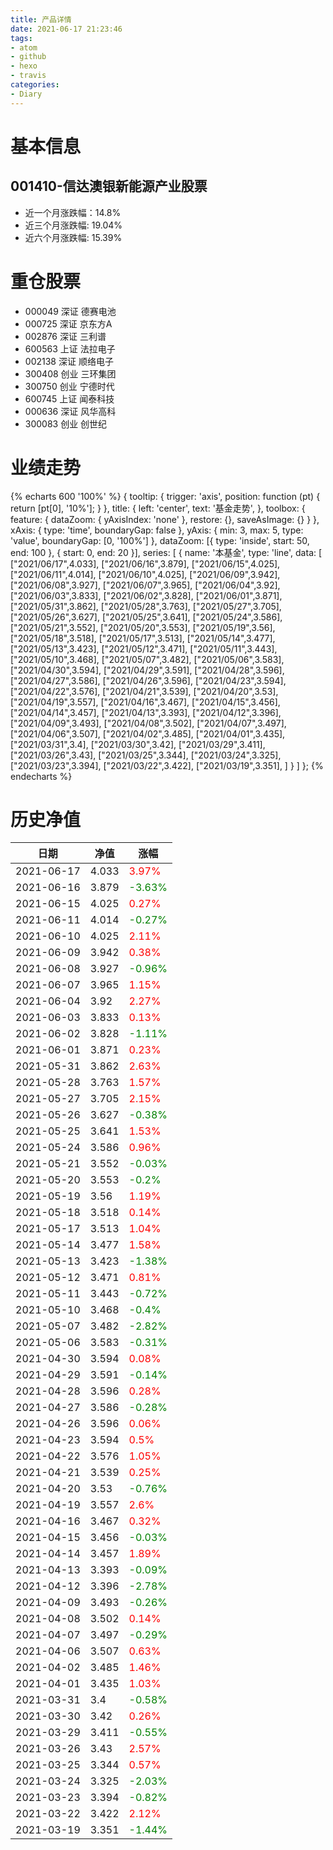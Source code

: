 ```yaml
---
title: 产品详情
date: 2021-06-17 21:23:46
tags:
- atom
- github
- hexo
- travis
categories:
- Diary
---
```


# 基本信息
## 001410-信达澳银新能源产业股票
- 近一个月涨跌幅：14.8%
- 近三个月涨跌幅: 19.04%
- 近六个月涨跌幅: 15.39%

# 重仓股票
- 000049 深证 德赛电池
- 000725 深证 京东方A
- 002876 深证 三利谱
- 600563 上证 法拉电子
- 002138 深证 顺络电子
- 300408 创业 三环集团
- 300750 创业 宁德时代
- 600745 上证 闻泰科技
- 000636 深证 风华高科
- 300083 创业 创世纪
# 业绩走势

{% echarts 600 '100%' %}
{
  tooltip: {
        trigger: 'axis',
        position: function (pt) {
            return [pt[0], '10%'];
        }
    },
    title: {
        left: 'center',
        text: '基金走势',
    },
    toolbox: {
        feature: {
            dataZoom: {
                yAxisIndex: 'none'
            },
            restore: {},
            saveAsImage: {}
        }
    },
    xAxis: {
        type: 'time',
        boundaryGap: false
    },
    yAxis: {
        min: 3,
        max: 5,
        type: 'value',
        boundaryGap: [0, '100%']
    },
    dataZoom: [{
        type: 'inside',
        start: 50,
        end: 100
    }, {
        start: 0,
        end: 20
    }],
    series: [
        {
            name: '本基金',
            type: 'line',
            data: [
["2021/06/17",4.033],
["2021/06/16",3.879],
["2021/06/15",4.025],
["2021/06/11",4.014],
["2021/06/10",4.025],
["2021/06/09",3.942],
["2021/06/08",3.927],
["2021/06/07",3.965],
["2021/06/04",3.92],
["2021/06/03",3.833],
["2021/06/02",3.828],
["2021/06/01",3.871],
["2021/05/31",3.862],
["2021/05/28",3.763],
["2021/05/27",3.705],
["2021/05/26",3.627],
["2021/05/25",3.641],
["2021/05/24",3.586],
["2021/05/21",3.552],
["2021/05/20",3.553],
["2021/05/19",3.56],
["2021/05/18",3.518],
["2021/05/17",3.513],
["2021/05/14",3.477],
["2021/05/13",3.423],
["2021/05/12",3.471],
["2021/05/11",3.443],
["2021/05/10",3.468],
["2021/05/07",3.482],
["2021/05/06",3.583],
["2021/04/30",3.594],
["2021/04/29",3.591],
["2021/04/28",3.596],
["2021/04/27",3.586],
["2021/04/26",3.596],
["2021/04/23",3.594],
["2021/04/22",3.576],
["2021/04/21",3.539],
["2021/04/20",3.53],
["2021/04/19",3.557],
["2021/04/16",3.467],
["2021/04/15",3.456],
["2021/04/14",3.457],
["2021/04/13",3.393],
["2021/04/12",3.396],
["2021/04/09",3.493],
["2021/04/08",3.502],
["2021/04/07",3.497],
["2021/04/06",3.507],
["2021/04/02",3.485],
["2021/04/01",3.435],
["2021/03/31",3.4],
["2021/03/30",3.42],
["2021/03/29",3.411],
["2021/03/26",3.43],
["2021/03/25",3.344],
["2021/03/24",3.325],
["2021/03/23",3.394],
["2021/03/22",3.422],
["2021/03/19",3.351],
]
        }
    ]
};
{% endecharts %}

# 历史净值

| 日期 | 净值 | 涨幅 |
| --- | --- | --- |
|2021-06-17|4.033|<font color=red>3.97%</font>|
|2021-06-16|3.879|<font color=green>-3.63%</font>|
|2021-06-15|4.025|<font color=red>0.27%</font>|
|2021-06-11|4.014|<font color=green>-0.27%</font>|
|2021-06-10|4.025|<font color=red>2.11%</font>|
|2021-06-09|3.942|<font color=red>0.38%</font>|
|2021-06-08|3.927|<font color=green>-0.96%</font>|
|2021-06-07|3.965|<font color=red>1.15%</font>|
|2021-06-04|3.92|<font color=red>2.27%</font>|
|2021-06-03|3.833|<font color=red>0.13%</font>|
|2021-06-02|3.828|<font color=green>-1.11%</font>|
|2021-06-01|3.871|<font color=red>0.23%</font>|
|2021-05-31|3.862|<font color=red>2.63%</font>|
|2021-05-28|3.763|<font color=red>1.57%</font>|
|2021-05-27|3.705|<font color=red>2.15%</font>|
|2021-05-26|3.627|<font color=green>-0.38%</font>|
|2021-05-25|3.641|<font color=red>1.53%</font>|
|2021-05-24|3.586|<font color=red>0.96%</font>|
|2021-05-21|3.552|<font color=green>-0.03%</font>|
|2021-05-20|3.553|<font color=green>-0.2%</font>|
|2021-05-19|3.56|<font color=red>1.19%</font>|
|2021-05-18|3.518|<font color=red>0.14%</font>|
|2021-05-17|3.513|<font color=red>1.04%</font>|
|2021-05-14|3.477|<font color=red>1.58%</font>|
|2021-05-13|3.423|<font color=green>-1.38%</font>|
|2021-05-12|3.471|<font color=red>0.81%</font>|
|2021-05-11|3.443|<font color=green>-0.72%</font>|
|2021-05-10|3.468|<font color=green>-0.4%</font>|
|2021-05-07|3.482|<font color=green>-2.82%</font>|
|2021-05-06|3.583|<font color=green>-0.31%</font>|
|2021-04-30|3.594|<font color=red>0.08%</font>|
|2021-04-29|3.591|<font color=green>-0.14%</font>|
|2021-04-28|3.596|<font color=red>0.28%</font>|
|2021-04-27|3.586|<font color=green>-0.28%</font>|
|2021-04-26|3.596|<font color=red>0.06%</font>|
|2021-04-23|3.594|<font color=red>0.5%</font>|
|2021-04-22|3.576|<font color=red>1.05%</font>|
|2021-04-21|3.539|<font color=red>0.25%</font>|
|2021-04-20|3.53|<font color=green>-0.76%</font>|
|2021-04-19|3.557|<font color=red>2.6%</font>|
|2021-04-16|3.467|<font color=red>0.32%</font>|
|2021-04-15|3.456|<font color=green>-0.03%</font>|
|2021-04-14|3.457|<font color=red>1.89%</font>|
|2021-04-13|3.393|<font color=green>-0.09%</font>|
|2021-04-12|3.396|<font color=green>-2.78%</font>|
|2021-04-09|3.493|<font color=green>-0.26%</font>|
|2021-04-08|3.502|<font color=red>0.14%</font>|
|2021-04-07|3.497|<font color=green>-0.29%</font>|
|2021-04-06|3.507|<font color=red>0.63%</font>|
|2021-04-02|3.485|<font color=red>1.46%</font>|
|2021-04-01|3.435|<font color=red>1.03%</font>|
|2021-03-31|3.4|<font color=green>-0.58%</font>|
|2021-03-30|3.42|<font color=red>0.26%</font>|
|2021-03-29|3.411|<font color=green>-0.55%</font>|
|2021-03-26|3.43|<font color=red>2.57%</font>|
|2021-03-25|3.344|<font color=red>0.57%</font>|
|2021-03-24|3.325|<font color=green>-2.03%</font>|
|2021-03-23|3.394|<font color=green>-0.82%</font>|
|2021-03-22|3.422|<font color=red>2.12%</font>|
|2021-03-19|3.351|<font color=green>-1.44%</font>|
